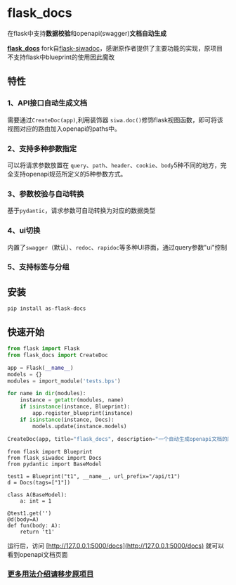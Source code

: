 # flask_docs

在flask中支持**数据校验**和openapi(swagger)**文档自动生成**

**[flask_docs](https://github.com/Dorain-An/flask-docs)** fork自[flask-siwadoc](https://github.com/lzjun567/flask-siwadoc)，感谢原作者提供了主要功能的实现，原项目不支持flask中blueprint的使用因此魔改


## 特性

### 1、API接口自动生成文档

需要通过`CreateDoc(app)`,利用装饰器 `siwa.doc()`修饰flask视图函数，即可将该视图对应的路由加入openapi的paths中。

### 2、支持多种参数指定

可以将请求参数放置在 `query`、`path`、`header`、`cookie`、`body`5种不同的地方，完全支持openapi规范所定义的5种参数方式。

### 3、参数校验与自动转换

基于`pydantic`，请求参数可自动转换为对应的数据类型

### 4、ui切换

内置了`swagger`（默认）、`redoc`、`rapidoc`等多种UI界面，通过query参数"ui"控制

### 5、支持标签与分组

## 安装

```
pip install as-flask-docs
```

## 快速开始

```python
from flask import Flask
from flask_docs import CreateDoc

app = Flask(__name__)
models = {}
modules = import_module('tests.bps')

for name in dir(modules):
    instance = getattr(modules, name)
    if isinstance(instance, Blueprint):
        app.register_blueprint(instance)
    if isinstance(instance, Docs):
        models.update(instance.models)

CreateDoc(app, title="flask_docs", description="一个自动生成openapi文档的库", models=models)

```

```
from flask import Blueprint
from flask_siwadoc import Docs
from pydantic import BaseModel

test1 = Blueprint("t1", __name__, url_prefix="/api/t1")
d = Docs(tags=["1"])

class A(BaseModel):
    a: int = 1

@test1.get('')
@d(body=A)
def fun(body: A):
    return 't1'
```

运行后，访问 [http://127.0.0.1:5000/docs](http://127.0.0.1:5000/docs) 就可以看到openapi文档页面


### [更多用法介绍请移步原项目](https://github.com/lzjun567/flask-siwadoc)
